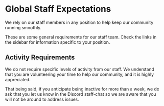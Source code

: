 # Global Staff Expectations

We rely on our staff members in any position to help keep our community running smoothly.

These are some general requirements for our staff team. Check the links in the sidebar for information specific to your position.

## Activity Requirements

We do not require specific levels of activity from our staff. We understand that you are volunteering your time to help our community, and it is highly appreciated.

That being said, if you anticipate being inactive for more than a week, we do ask that you let us know in the Discord staff-chat so we are aware that you will not be around to address issues.
